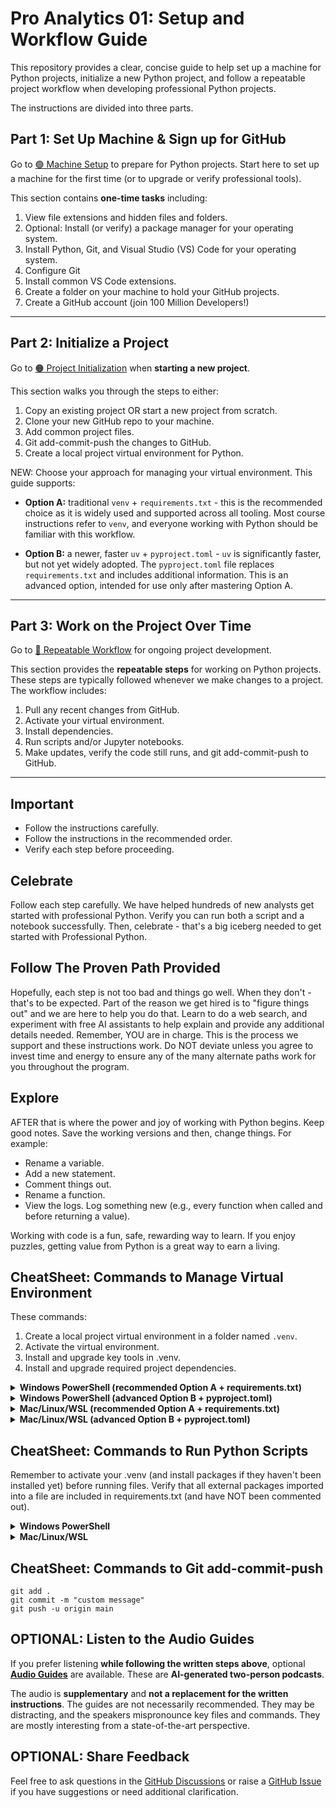 # Pro Analytics 01: Setup and Workflow Guide

This repository provides a clear, concise guide to help set up a machine for Python projects,
initialize a new Python project, and follow a repeatable project workflow
when developing professional Python projects.

The instructions are divided into three parts.

## Part 1: Set Up Machine & Sign up for GitHub

Go to [🟢 Machine Setup](01-machine-setup/MACHINE-SETUP.md) to prepare for Python projects.
Start here to set up a machine for the first time (or to upgrade or verify professional tools).

This section contains **one-time tasks** including:

1. View file extensions and hidden files and folders.
2. Optional: Install (or verify) a package manager for your operating system.
3. Install Python, Git, and Visual Studio (VS) Code for your operating system.
4. Configure Git
5. Install common VS Code extensions.
6. Create a folder on your machine to hold your GitHub projects.
7. Create a GitHub account (join 100 Million Developers!)

---

## Part 2: Initialize a Project

Go to [🟠 Project Initialization](02-project-initialization/PROJECT-INITIALIZATION.md) when **starting a new project**.

This section walks you through the steps to either:

1. Copy an existing project OR start a new project from scratch.
2. Clone your new GitHub repo to your machine.
3. Add common project files.
4. Git add-commit-push the changes to GitHub.
5. Create a local project virtual environment for Python.

NEW: Choose your approach for managing your virtual environment. This guide supports:

- **Option A:** traditional `venv` + `requirements.txt` - this is the recommended choice as it is widely used and supported across all tooling. Most course instructions refer to `venv`, and everyone working with Python should be familiar with this workflow. 

- **Option B:** a newer, faster `uv` + `pyproject.toml` - `uv` is significantly faster, but not yet widely adopted. The `pyproject.toml` file replaces `requirements.txt` and includes additional information. This is an advanced option, intended for use only after mastering Option A.

---

## Part 3: Work on the Project Over Time

Go to [🔵 Repeatable Workflow](03-repeatable-workflow/REPEATABLE-WORKFLOW.md) for ongoing project development.

This section provides the **repeatable steps** for working on Python projects.
These steps are typically followed whenever we make changes to a project. The workflow includes:

1. Pull any recent changes from GitHub.
2. Activate your virtual environment.
3. Install dependencies.
4. Run scripts and/or Jupyter notebooks.
5. Make updates, verify the code still runs, and git add-commit-push to GitHub.

---

## Important

- Follow the instructions carefully.
- Follow the instructions in the recommended order.
- Verify each step before proceeding.

## Celebrate

Follow each step carefully.
We have helped hundreds of new analysts get started with professional Python.
Verify you can run both a script and a notebook successfully.
Then, celebrate - that's a big iceberg needed to get started with Professional Python.

## Follow The Proven Path Provided

Hopefully, each step is not too bad and things go well.
When they don't - that's to be expected.
Part of the reason we get hired is to "figure things out" and we are here to help you do that.
Learn to do a web search, and experiment with free AI assistants to help explain and provide any additional details needed.
Remember, YOU are in charge.
This is the process we support and these instructions work.
Do NOT deviate unless you agree to invest time and energy to ensure any of the many alternate paths work for you throughout the program.

## Explore

AFTER that is where the power and joy of working with Python begins.
Keep good notes.
Save the working versions and then, change things. For example:

- Rename a variable.
- Add a new statement.
- Comment things out.
- Rename a function.
- View the logs. Log something new (e.g., every function when called and before returning a value).

Working with code is a fun, safe, rewarding way to learn.
If you enjoy puzzles, getting value from Python is a great way to earn a living.

## CheatSheet: Commands to Manage Virtual Environment

These commands:

1. Create a local project virtual environment in a folder named `.venv`.
2. Activate the virtual environment.
3. Install and upgrade key tools in .venv.
4. Install and upgrade required project dependencies.

<details>
<summary><strong>Windows PowerShell (recommended Option A + requirements.txt)</strong></summary>

```powershell
py -m venv .venv
.\.venv\Scripts\activate
py -m pip install --upgrade pip setuptools wheel
py -m pip install --upgrade -r requirements.txt
```

</details>

<details>
<summary><strong>Windows PowerShell (advanced Option B + pyproject.toml)</strong></summary>

```powershell
uv venv
.\.venv\Scripts\activate
uv pip install --upgrade pip setuptools wheel
uv pip install -e ".[dev]"
```

</details>

<details>
<summary><strong>Mac/Linux/WSL (recommended Option A + requirements.txt)</strong></summary>

```shell
python3 -m venv .venv
source .venv/bin/activate
python3 -m pip install --upgrade pip setuptools wheel
python3 -m pip install --upgrade -r requirements.txt
```

</details>

<details>
<summary><strong>Mac/Linux/WSL (advanced Option B + pyproject.toml)</strong></summary>

```shell
uv venv
source .venv/bin/activate
uv pip install --upgrade pip setuptools wheel
uv pip install -e ".[dev]"
```

</details>

## CheatSheet: Commands to Run Python Scripts

Remember to activate your .venv (and install packages if they haven't been installed yet) before running files.
Verify that all external packages imported into a file are included in requirements.txt (and have NOT been commented out).

<details>
<summary><strong>Windows PowerShell</strong></summary>


```shell
py demo_script.py
py do_stats.py
py draw_chart.py
py greet_user.py
```

</details>

<details>
<summary><strong>Mac/Linux/WSL</strong></summary>

```shell
python3 demo_script.py
python3 do_stats.py
python3 draw_chart.py
python3 greet_user.py
```

</details>

## CheatSheet: Commands to Git add-commit-push

```shell
git add .
git commit -m "custom message"
git push -u origin main
```

## OPTIONAL: Listen to the Audio Guides

If you prefer listening **while following the written steps above**, optional [**Audio Guides**](https://denisecase.github.io/pro-analytics-01-audio-guides/) are available. These are **AI-generated two-person podcasts**.

The audio is **supplementary** and **not a replacement for the written instructions**.
The guides are not necessarily recommended. They may be distracting, and the speakers mispronounce key files and commands.
They are mostly interesting from a state-of-the-art perspective.

## OPTIONAL: Share Feedback

Feel free to ask questions in the [GitHub Discussions](https://github.com/denisecase/pro-analytics-01/discussions) or raise a [GitHub Issue](https://github.com/denisecase/pro-analytics-01/issues) if you have suggestions or need additional clarification.
